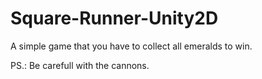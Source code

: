 # Square-Runner-Unity2D
A simple game that you have to collect all emeralds to win.

PS.: Be carefull with the cannons.
